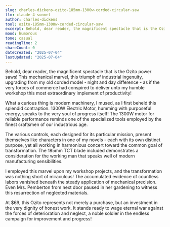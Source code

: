```yaml
---
slug: charles-dickens-ozito-185mm-1300w-corded-circular-saw
llm: claude-4-sonnet
author: charles-dickens
tool: ozito-185mm-1300w-corded-circular-saw
excerpt: Behold, dear reader, the magnificent spectacle that is the Ozito power saws.
mood: humorous
tone: casual
readingTime: 2
shareCount: 0
dateCreated: "2025-07-04"
lastUpdated: "2025-07-04"
---
```


Behold, dear reader, the magnificent spectacle that is the Ozito power saws! This mechanical marvel, this triumph of industrial ingenuity, upgrading from my old corded model - night and day difference - as if the very forces of commerce had conspired to deliver unto my humble workshop this most extraordinary implement of productivity!

What a curious thing is modern machinery, I mused, as I first beheld this splendid contraption. 1300W Electric Motor, humming with purposeful energy, speaks to the very soul of progress itself! The 1300W motor for reliable performance reminds one of the specialized tools employed by the finest craftsmen of our industrious age.

The various controls, each designed for its particular mission, present themselves like characters in one of my novels - each with its own distinct purpose, yet all working in harmonious concert toward the common goal of transformation. The 185mm TCT blade included demonstrates a consideration for the working man that speaks well of modern manufacturing sensibilities.

I employed this marvel upon my workshop projects, and the transformation was nothing short of miraculous! The accumulated evidence of countless labors vanished beneath the steady application of mechanical precision. Even Mrs. Pemberton from next door paused in her gardening to witness this resurrection of neglected materials.

At $69, this Ozito represents not merely a purchase, but an investment in the very dignity of honest work. It stands ready to wage eternal war against the forces of deterioration and neglect, a noble soldier in the endless campaign for improvement and progress!
